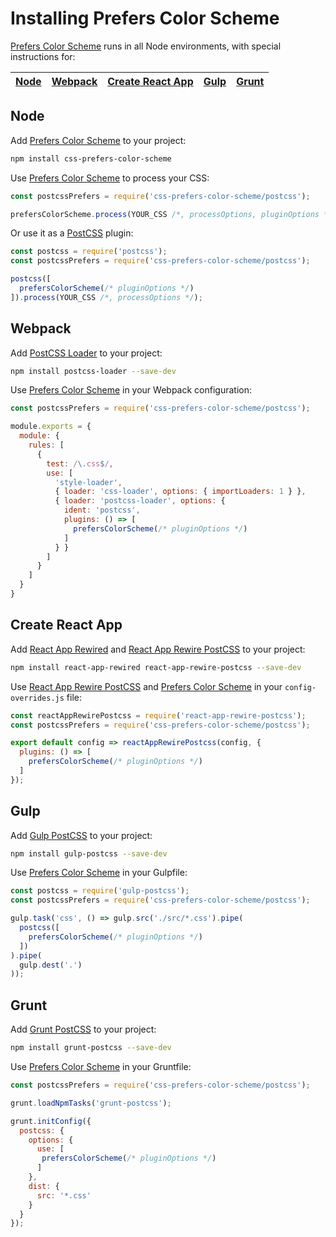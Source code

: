 # Installing Prefers Color Scheme

[Prefers Color Scheme] runs in all Node environments, with special
instructions for:

| [Node](#node) | [Webpack](#webpack) | [Create React App](#create-react-app) | [Gulp](#gulp) | [Grunt](#grunt) |
| --- | --- | --- | --- | --- |

## Node

Add [Prefers Color Scheme] to your project:

```bash
npm install css-prefers-color-scheme
```

Use [Prefers Color Scheme] to process your CSS:

```js
const postcssPrefers = require('css-prefers-color-scheme/postcss');

prefersColorScheme.process(YOUR_CSS /*, processOptions, pluginOptions */);
```

Or use it as a [PostCSS] plugin:

```js
const postcss = require('postcss');
const postcssPrefers = require('css-prefers-color-scheme/postcss');

postcss([
  prefersColorScheme(/* pluginOptions */)
]).process(YOUR_CSS /*, processOptions */);
```

## Webpack

Add [PostCSS Loader] to your project:

```bash
npm install postcss-loader --save-dev
```

Use [Prefers Color Scheme] in your Webpack configuration:

```js
const postcssPrefers = require('css-prefers-color-scheme/postcss');

module.exports = {
  module: {
    rules: [
      {
        test: /\.css$/,
        use: [
          'style-loader',
          { loader: 'css-loader', options: { importLoaders: 1 } },
          { loader: 'postcss-loader', options: {
            ident: 'postcss',
            plugins: () => [
              prefersColorScheme(/* pluginOptions */)
            ]
          } }
        ]
      }
    ]
  }
}
```

## Create React App

Add [React App Rewired] and [React App Rewire PostCSS] to your project:

```bash
npm install react-app-rewired react-app-rewire-postcss --save-dev
```

Use [React App Rewire PostCSS] and [Prefers Color Scheme] in your
`config-overrides.js` file:

```js
const reactAppRewirePostcss = require('react-app-rewire-postcss');
const postcssPrefers = require('css-prefers-color-scheme/postcss');

export default config => reactAppRewirePostcss(config, {
  plugins: () => [
    prefersColorScheme(/* pluginOptions */)
  ]
});
```

## Gulp

Add [Gulp PostCSS] to your project:

```bash
npm install gulp-postcss --save-dev
```

Use [Prefers Color Scheme] in your Gulpfile:

```js
const postcss = require('gulp-postcss');
const postcssPrefers = require('css-prefers-color-scheme/postcss');

gulp.task('css', () => gulp.src('./src/*.css').pipe(
  postcss([
    prefersColorScheme(/* pluginOptions */)
  ])
).pipe(
  gulp.dest('.')
));
```

## Grunt

Add [Grunt PostCSS] to your project:

```bash
npm install grunt-postcss --save-dev
```

Use [Prefers Color Scheme] in your Gruntfile:

```js
const postcssPrefers = require('css-prefers-color-scheme/postcss');

grunt.loadNpmTasks('grunt-postcss');

grunt.initConfig({
  postcss: {
    options: {
      use: [
       prefersColorScheme(/* pluginOptions */)
      ]
    },
    dist: {
      src: '*.css'
    }
  }
});
```

[Gulp PostCSS]: https://github.com/postcss/gulp-postcss
[Grunt PostCSS]: https://github.com/nDmitry/grunt-postcss
[PostCSS]: https://github.com/postcss/postcss
[PostCSS Loader]: https://github.com/postcss/postcss-loader
[Prefers Color Scheme]: https://github.com/csstools/postcss-plugins/tree/main/plugins/css-prefers-color-scheme
[React App Rewire PostCSS]: https://github.com/csstools/react-app-rewire-postcss
[React App Rewired]: https://github.com/timarney/react-app-rewired
